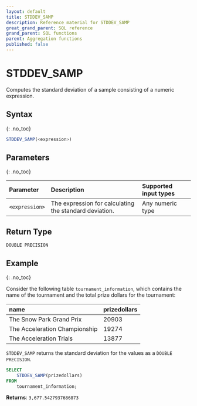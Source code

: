 ```yaml
---
layout: default
title: STDDEV_SAMP
description: Reference material for STDDEV_SAMP
great_grand_parent: SQL reference
grand_parent: SQL functions
parent: Aggregation functions
published: false
---
```


# STDDEV\_SAMP

Computes the standard deviation of a sample consisting of a numeric expression.

## Syntax
{: .no_toc}

```sql
STDDEV_SAMP(<expression>)
```
## Parameters 
{: .no_toc}

| Parameter | Description               | Supported input types |
| :--------- | :----------------------------------- | :--------|
| `<expression>`  | The expression for calculating the standard deviation. | Any numeric type | 

## Return Type
`DOUBLE PRECISION`

## Example
{: .no_toc}

Consider the following table `tournament_information`, which contains the name of the tournament and the total prize dollars for the tournament: 

| name | prizedollars | 
|:-------| :--------|
| The Snow Park Grand Prix | 20903	| 
| The Acceleration Championship | 19274	|
The Acceleration Trials | 13877 | 


`STDDEV_SAMP` returns the standard deviation for the values as a `DOUBLE PRECISION`.

```sql
SELECT
	STDDEV_SAMP(prizedollars)
FROM
	tournament_information;
```

**Returns**: `3,677.5427937686873`
